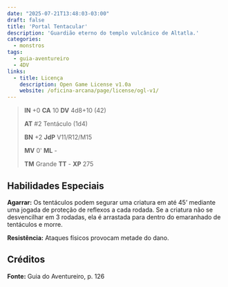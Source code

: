 ```yaml
---
date: "2025-07-21T13:48:03-03:00"
draft: false
title: 'Portal Tentacular'
description: 'Guardião eterno do templo vulcânico de Altatla.'
categories:
  - monstros
tags:
  - guia-aventureiro
  - 4DV
links:
  - title: Licença
    description: Open Game License v1.0a
    website: /oficina-arcana/page/license/ogl-v1/
---
```


> **IN** +0 **CA** 10 **DV** 4d8+10 (42)
>
> **AT** #2 Tentáculo (1d4)
>
> **BN** +2 **JdP** V11/R12/M15
>
> **MV** 0' **ML** -
>
> **TM** Grande **TT** - **XP** 275

## Habilidades Especiais

**Agarrar:** Os tentáculos podem segurar uma criatura em
até 45’ mediante uma jogada de proteção de reflexos a cada
rodada. Se a criatura não se desvencilhar em 3 rodadas, ela é
arrastada para dentro do emaranhado de tentáculos e morre.

**Resistência:** Ataques físicos provocam metade do dano.

## Créditos

**Fonte:** Guia do Aventureiro, p. 126
